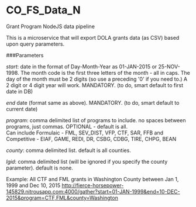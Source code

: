 # CO_FS_Data_N
Grant Program NodeJS data pipeline

This is a microservice that will export DOLA grants data (as CSV) based upon query parameters.

###Parameters

*start*: date in the format of Day-Month-Year as 01-JAN-2015 or 25-NOV-1998.  The month code is the first three letters of the month - all in caps.  The day of the month must be 2 digits (so use a preceding '0' if you need to.)  A 2 digit or 4 digit year will work.  MANDATORY. (to do, smart default to first date in DB)

*end* date (format same as above).  MANDATORY. (to do, smart default to current date)

*program*: comma delimited list of programs to include.  no spaces between programs, just commas.  OPTIONAL - default is all.  
Can include Formulaic - FML, SEV\_DIST, VFP, CTF, SAR, FFB and Competitive - EIAF, GAME, REDI, DR, CSBG, CDBG, TIRE, CHPG, BEAN

*county*: comma delimited list.  default is all counties.

*lgid*: comma delimited list (will be ignored if you specify the county parameter).  default is none.

Example: All CTF and FML grants in Washington County between Jan 1, 1999 and Dec 10, 2015
http://fierce-horsepower-145829.nitrousapp.com:4000/gather?start=01-JAN-1999&end=10-DEC-2015&program=CTF,FML&county=Washington